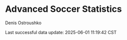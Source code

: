 # Advanced Soccer Statistics
Denis Ostroushko

<!-- gfm -->

Last successful data update: 2025-06-01 11:19:42 CST
